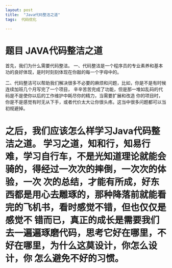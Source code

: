 ```yaml
---
layout: post
title:  "Java代码整洁之道"
tags:  代码优化

---
```

# 题目 JAVA代码整洁之道

首先，我们为什么需要代码整洁。
   一、代码整洁是一个程序员的专业素养和基本功的良好体现，是时时刻刻体现在你敲的每一个字母中的。

   二、代码整洁可以帮助我们解决很多不必要的麻烦和问题，比如，你是不是有时候连续加班几个月写完了一个项目，
     辛辛苦苦完成了功能，但是那一堆如乱码的代码是不是使你以后的工作维护中耗尽你的精力，当需要扩展和改造
     你的项目时，你是不是感觉有时无从下手，或者代价太大让你很头疼。这当中很多问题都可以当初规避掉。

之后，我们应该怎么样学习Java代码整洁之道。
 学习之道，知和行，知易行难，学习自行车，不是光知道理论就能会骑的，得经过一次次的摔倒，一次次的体验，一次
 次的总结，才能有所成，好东西都是用心去雕琢的，那种降落前就能看完的飞机书，看时感觉不错，但也仅仅是感觉不
 错而已，真正的成长是需要我们去一遍遍琢磨代码，思考它好在哪里，不好在哪里，为什么这莫设计，你怎么设计，你
 怎么避免不好的习惯。
=======
